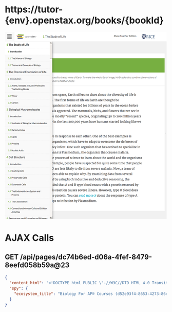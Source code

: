 # https://tutor-{env}.openstax.org/books/{bookId}

![image](./tutor-{env}.openstax.org_books_{bookId}.png)

# AJAX Calls

## GET /api/pages/dc74b6ed-d06a-4fef-8479-8eefd058b59a@23

```json
{
  "content_html": "<!DOCTYPE html PUBLIC \"-//W3C//DTD HTML 4.0 Transitional//EN\" \"http://www.w3.org/TR/REC-html40/loose.dtd\">\n<html xmlns=\"http://www.w3.org/1999/xhtml\"> ... 5603 more",
  "spy": {
    "ecosystem_title": "Biology For AP® Courses (d52e93f4-8653-4273-86da-3850001c0786@9.14) - 2016-06-28 19:00:30 UTC"
  }
}
```

